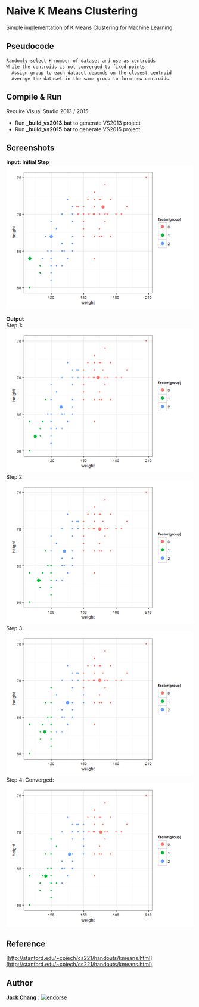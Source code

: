 # Naive K Means Clustering
Simple implementation of K Means Clustering for Machine Learning.

## Pseudocode
```
Randomly select K number of dataset and use as centroids
While the centroids is not converged to fixed points
  Assign group to each dataset depends on the closest centroid
  Average the dataset in the same group to form new centroids
```

## Compile & Run
Require Visual Studio 2013 / 2015

- Run **_build_vs2013.bat** to generate VS2013 project
- Run **_build_vs2015.bat** to generate VS2015 project

## Screenshots
__Input: Initial Step__  
![STEP 0](/screenshots/STEP0.png?raw=true)

__Output__  
Step 1:  
![STEP 1](/screenshots/STEP1.png?raw=true)  
Step 2:  
![STEP 2](/screenshots/STEP2.png?raw=true)  
Step 3:  
![STEP 3](/screenshots/STEP3.png?raw=true)  
Step 4: Converged:  
![STEP 4](/screenshots/STEP4.png?raw=true)  

## Reference
[http://stanford.edu/~cpiech/cs221/handouts/kmeans.html](http://stanford.edu/~cpiech/cs221/handouts/kmeans.html)

## Author
**[Jack Chang]** : [![endorse](https://api.coderwall.com/wei0831/endorsecount.png)](https://coderwall.com/wei0831)

[Jack Chang]: https://about.me/wei0831
